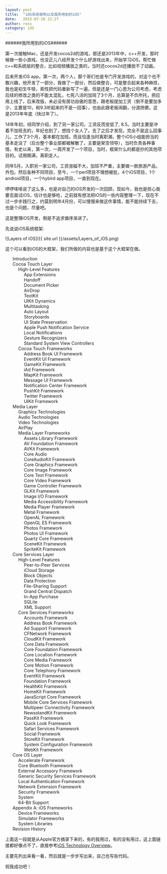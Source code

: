 ```yaml
---
layout: post
title:  "iOS系统架构以及我所用到的iOS"
date:   2015-07-28 22:27
author: ross
catogory: iOS
---
```


######我所用到的iOS######

第一次接触Mac，还是开发cocos2d的游戏，那还是2013年中，c++开发，那时候做一些小游戏，也没正儿八经开发个什么好游戏出来，开始学习iOS，帮忙做c++和系统层的整合，比如视频播放之类的，当时还cocos2d还播放不了动画。

后来开发iOS app，第一次，两个人，那个哥们也是专门开发游戏的，对这个也不敢兴趣，他开发了一部分，我做了一部分，然后做整合，可是整合起来各种麻烦，我也是初生牛犊，索性把代码重新写了一遍，但是还是一门心思为公司考虑，考虑后续的修改之类的不能太混乱，七死八活的加班了3个月，总算是不负所托，把应用上线了，后来改版，未必没有居功自傲的意思，跟老板提加工资（倒不是要加多少，主要是10，和9.3听起来的不是一回事），也由此跟老板闹翻，分道扬镳。这是2013年年底（快过年了）。

14年年初，经同学介绍，到了另一家公司，工资反而变低了, 8.5。当时主要是冲着不加班去的，年纪也到了，想找个女人了。去了之后才发现，完全不是这么回事儿，工作了3个月，基本都在加班。而且恰逢当时离职潮，整个iOS小组能担当的基本走没了（后台整个事业部都被解散了，主要是架空领导），当时负责各种事情，有史以来，第一次，一周开发了一个项目，当时，框架什么的都是抄的其他项目的。试用期满，离职走人。

同年5月，入职另一家公司，工资涨幅不大，加班不严重，主要做一款旅游产品，外包。然后各种不同项目，至今，一个perl项目不理想被批，4个iOS项目，1个android项目，一个hybird app项目，一直到现在。

啰啰嗦嗦说了这么多，也是对自己的iOS开发的一次回顾，现如今，我也是担心我要去面试iOS，估计也是够呛，之前就有想法把iOS的一些内容整理一下，现在不过一步步践行之，约莫到明年4月份，可以慢慢来做这件事情，能不能持续下去，也是个问题，尽量吧。

这是整理iOS开发，倒是不追求循序渐进了。

先说说iOS系统框架:

![Layers of iOS]({{ site.url }}/assets/Layers_of_iOS.png)

这个可以看到iOS的大框架，我们所做的内容也是基于这个大框架在做。

<ul id="toc" role="tree"><li class=" " data-aref="//apple_ref/doc/uid/TP40007898-CH1-SW1"><span class="nodisclosure"></span><span class="sectionName"><a href="/library/prerelease/ios/documentation/Miscellaneous/Conceptual/iPhoneOSTechOverview/Introduction/Introduction.html#//apple_ref/doc/uid/TP40007898-CH1-SW1">Introduction</a></span></li><li class="children open" data-aref="//apple_ref/doc/uid/TP40007898-CH3-SW1" role="treeitem"><span class="disclosure"></span><span class="sectionName"><a href="/library/prerelease/ios/documentation/Miscellaneous/Conceptual/iPhoneOSTechOverview/iPhoneOSTechnologies/iPhoneOSTechnologies.html#//apple_ref/doc/uid/TP40007898-CH3-SW1">Cocoa Touch Layer</a></span><ul><li class="children open" data-aref="//apple_ref/doc/uid/TP40007898-CH3-SW4" role="treeitem"><span class="disclosure"></span><span class="sectionName"><a href="/library/prerelease/ios/documentation/Miscellaneous/Conceptual/iPhoneOSTechOverview/iPhoneOSTechnologies/iPhoneOSTechnologies.html#//apple_ref/doc/uid/TP40007898-CH3-SW4">High-Level Features</a></span><ul><li class=" " data-aref="//apple_ref/doc/uid/TP40007898-CH3-SW20"><span class="nodisclosure"></span><span class="sectionName"><a href="/library/prerelease/ios/documentation/Miscellaneous/Conceptual/iPhoneOSTechOverview/iPhoneOSTechnologies/iPhoneOSTechnologies.html#//apple_ref/doc/uid/TP40007898-CH3-SW20">App Extensions</a></span></li><li class=" " data-aref="//apple_ref/doc/uid/TP40007898-CH3-SW22"><span class="nodisclosure"></span><span class="sectionName"><a href="/library/prerelease/ios/documentation/Miscellaneous/Conceptual/iPhoneOSTechOverview/iPhoneOSTechnologies/iPhoneOSTechnologies.html#//apple_ref/doc/uid/TP40007898-CH3-SW22">Handoff</a></span></li><li class=" " data-aref="//apple_ref/doc/uid/TP40007898-CH3-SW23"><span class="nodisclosure"></span><span class="sectionName"><a href="/library/prerelease/ios/documentation/Miscellaneous/Conceptual/iPhoneOSTechOverview/iPhoneOSTechnologies/iPhoneOSTechnologies.html#//apple_ref/doc/uid/TP40007898-CH3-SW23">Document Picker</a></span></li><li class=" " data-aref="//apple_ref/doc/uid/TP40007898-CH3-SW36"><span class="nodisclosure"></span><span class="sectionName"><a href="/library/prerelease/ios/documentation/Miscellaneous/Conceptual/iPhoneOSTechOverview/iPhoneOSTechnologies/iPhoneOSTechnologies.html#//apple_ref/doc/uid/TP40007898-CH3-SW36">AirDrop</a></span></li><li class=" " data-aref="//apple_ref/doc/uid/TP40007898-CH3-SW11"><span class="nodisclosure"></span><span class="sectionName"><a href="/library/prerelease/ios/documentation/Miscellaneous/Conceptual/iPhoneOSTechOverview/iPhoneOSTechnologies/iPhoneOSTechnologies.html#//apple_ref/doc/uid/TP40007898-CH3-SW11">TextKit</a></span></li><li class=" " data-aref="//apple_ref/doc/uid/TP40007898-CH3-SW14"><span class="nodisclosure"></span><span class="sectionName"><a href="/library/prerelease/ios/documentation/Miscellaneous/Conceptual/iPhoneOSTechOverview/iPhoneOSTechnologies/iPhoneOSTechnologies.html#//apple_ref/doc/uid/TP40007898-CH3-SW14">UIKit Dynamics</a></span></li><li class=" " data-aref="//apple_ref/doc/uid/TP40007898-CH3-SW5"><span class="nodisclosure"></span><span class="sectionName"><a href="/library/prerelease/ios/documentation/Miscellaneous/Conceptual/iPhoneOSTechOverview/iPhoneOSTechnologies/iPhoneOSTechnologies.html#//apple_ref/doc/uid/TP40007898-CH3-SW5">Multitasking</a></span></li><li class=" " data-aref="//apple_ref/doc/uid/TP40007898-CH3-SW6"><span class="nodisclosure"></span><span class="sectionName"><a href="/library/prerelease/ios/documentation/Miscellaneous/Conceptual/iPhoneOSTechOverview/iPhoneOSTechnologies/iPhoneOSTechnologies.html#//apple_ref/doc/uid/TP40007898-CH3-SW6">Auto Layout</a></span></li><li class=" " data-aref="//apple_ref/doc/uid/TP40007898-CH3-SW16"><span class="nodisclosure"></span><span class="sectionName"><a href="/library/prerelease/ios/documentation/Miscellaneous/Conceptual/iPhoneOSTechOverview/iPhoneOSTechnologies/iPhoneOSTechnologies.html#//apple_ref/doc/uid/TP40007898-CH3-SW16">Storyboards</a></span></li><li class=" " data-aref="//apple_ref/doc/uid/TP40007898-CH3-SW9"><span class="nodisclosure"></span><span class="sectionName"><a href="/library/prerelease/ios/documentation/Miscellaneous/Conceptual/iPhoneOSTechOverview/iPhoneOSTechnologies/iPhoneOSTechnologies.html#//apple_ref/doc/uid/TP40007898-CH3-SW9">UI State Preservation</a></span></li><li class=" " data-aref="//apple_ref/doc/uid/TP40007898-CH3-SW26"><span class="nodisclosure"></span><span class="sectionName"><a href="/library/prerelease/ios/documentation/Miscellaneous/Conceptual/iPhoneOSTechOverview/iPhoneOSTechnologies/iPhoneOSTechnologies.html#//apple_ref/doc/uid/TP40007898-CH3-SW26">Apple Push Notification Service</a></span></li><li class=" " data-aref="//apple_ref/doc/uid/TP40007898-CH3-SW7"><span class="nodisclosure"></span><span class="sectionName"><a href="/library/prerelease/ios/documentation/Miscellaneous/Conceptual/iPhoneOSTechOverview/iPhoneOSTechnologies/iPhoneOSTechnologies.html#//apple_ref/doc/uid/TP40007898-CH3-SW7">Local Notifications</a></span></li><li class=" " data-aref="//apple_ref/doc/uid/TP40007898-CH3-SW8"><span class="nodisclosure"></span><span class="sectionName"><a href="/library/prerelease/ios/documentation/Miscellaneous/Conceptual/iPhoneOSTechOverview/iPhoneOSTechnologies/iPhoneOSTechnologies.html#//apple_ref/doc/uid/TP40007898-CH3-SW8">Gesture Recognizers</a></span></li><li class=" " data-aref="//apple_ref/doc/uid/TP40007898-CH3-SW10"><span class="nodisclosure"></span><span class="sectionName"><a href="/library/prerelease/ios/documentation/Miscellaneous/Conceptual/iPhoneOSTechOverview/iPhoneOSTechnologies/iPhoneOSTechnologies.html#//apple_ref/doc/uid/TP40007898-CH3-SW10">Standard System View Controllers</a></span></li></ul></li><li class="children open" data-aref="//apple_ref/doc/uid/TP40007898-CH3-SW12" role="treeitem"><span class="disclosure"></span><span class="sectionName"><a href="/library/prerelease/ios/documentation/Miscellaneous/Conceptual/iPhoneOSTechOverview/iPhoneOSTechnologies/iPhoneOSTechnologies.html#//apple_ref/doc/uid/TP40007898-CH3-SW12">Cocoa Touch Frameworks</a></span><ul><li class=" " data-aref="//apple_ref/doc/uid/TP40007898-CH3-SW21"><span class="nodisclosure"></span><span class="sectionName"><a href="/library/prerelease/ios/documentation/Miscellaneous/Conceptual/iPhoneOSTechOverview/iPhoneOSTechnologies/iPhoneOSTechnologies.html#//apple_ref/doc/uid/TP40007898-CH3-SW21">Address Book UI Framework</a></span></li><li class=" " data-aref="//apple_ref/doc/uid/TP40007898-CH3-SW3"><span class="nodisclosure"></span><span class="sectionName"><a href="/library/prerelease/ios/documentation/Miscellaneous/Conceptual/iPhoneOSTechOverview/iPhoneOSTechnologies/iPhoneOSTechnologies.html#//apple_ref/doc/uid/TP40007898-CH3-SW3">EventKit UI Framework</a></span></li><li class=" " data-aref="//apple_ref/doc/uid/TP40007898-CH3-SW2"><span class="nodisclosure"></span><span class="sectionName"><a href="/library/prerelease/ios/documentation/Miscellaneous/Conceptual/iPhoneOSTechOverview/iPhoneOSTechnologies/iPhoneOSTechnologies.html#//apple_ref/doc/uid/TP40007898-CH3-SW2">GameKit Framework</a></span></li><li class=" " data-aref="//apple_ref/doc/uid/TP40007898-CH3-SW13"><span class="nodisclosure"></span><span class="sectionName"><a href="/library/prerelease/ios/documentation/Miscellaneous/Conceptual/iPhoneOSTechOverview/iPhoneOSTechnologies/iPhoneOSTechnologies.html#//apple_ref/doc/uid/TP40007898-CH3-SW13">iAd Framework</a></span></li><li class=" " data-aref="//apple_ref/doc/uid/TP40007898-CH3-SW28"><span class="nodisclosure"></span><span class="sectionName"><a href="/library/prerelease/ios/documentation/Miscellaneous/Conceptual/iPhoneOSTechOverview/iPhoneOSTechnologies/iPhoneOSTechnologies.html#//apple_ref/doc/uid/TP40007898-CH3-SW28">MapKit Framework</a></span></li><li class=" " data-aref="//apple_ref/doc/uid/TP40007898-CH3-SW27"><span class="nodisclosure"></span><span class="sectionName"><a href="/library/prerelease/ios/documentation/Miscellaneous/Conceptual/iPhoneOSTechOverview/iPhoneOSTechnologies/iPhoneOSTechnologies.html#//apple_ref/doc/uid/TP40007898-CH3-SW27">Message UI Framework</a></span></li><li class=" " data-aref="//apple_ref/doc/uid/TP40007898-CH3-SW15"><span class="nodisclosure"></span><span class="sectionName"><a href="/library/prerelease/ios/documentation/Miscellaneous/Conceptual/iPhoneOSTechOverview/iPhoneOSTechnologies/iPhoneOSTechnologies.html#//apple_ref/doc/uid/TP40007898-CH3-SW15">Notification Center Framework</a></span></li><li class=" " data-aref="//apple_ref/doc/uid/TP40007898-CH3-SW17"><span class="nodisclosure"></span><span class="sectionName"><a href="/library/prerelease/ios/documentation/Miscellaneous/Conceptual/iPhoneOSTechOverview/iPhoneOSTechnologies/iPhoneOSTechnologies.html#//apple_ref/doc/uid/TP40007898-CH3-SW17">PushKit Framework</a></span></li><li class=" " data-aref="//apple_ref/doc/uid/TP40007898-CH3-SW19"><span class="nodisclosure"></span><span class="sectionName"><a href="/library/prerelease/ios/documentation/Miscellaneous/Conceptual/iPhoneOSTechOverview/iPhoneOSTechnologies/iPhoneOSTechnologies.html#//apple_ref/doc/uid/TP40007898-CH3-SW19">Twitter Framework</a></span></li><li class=" " data-aref="//apple_ref/doc/uid/TP40007898-CH3-SW18"><span class="nodisclosure"></span><span class="sectionName"><a href="/library/prerelease/ios/documentation/Miscellaneous/Conceptual/iPhoneOSTechOverview/iPhoneOSTechnologies/iPhoneOSTechnologies.html#//apple_ref/doc/uid/TP40007898-CH3-SW18">UIKit Framework</a></span></li></ul></li></ul></li><li class="children open" data-aref="//apple_ref/doc/uid/TP40007898-CH9-SW4" role="treeitem"><span class="disclosure"></span><span class="sectionName"><a href="/library/prerelease/ios/documentation/Miscellaneous/Conceptual/iPhoneOSTechOverview/MediaLayer/MediaLayer.html#//apple_ref/doc/uid/TP40007898-CH9-SW4">Media Layer</a></span><ul><li class=" " data-aref="//apple_ref/doc/uid/TP40007898-CH9-SW5"><span class="nodisclosure"></span><span class="sectionName"><a href="/library/prerelease/ios/documentation/Miscellaneous/Conceptual/iPhoneOSTechOverview/MediaLayer/MediaLayer.html#//apple_ref/doc/uid/TP40007898-CH9-SW5">Graphics Technologies</a></span></li><li class=" " data-aref="//apple_ref/doc/uid/TP40007898-CH9-SW2"><span class="nodisclosure"></span><span class="sectionName"><a href="/library/prerelease/ios/documentation/Miscellaneous/Conceptual/iPhoneOSTechOverview/MediaLayer/MediaLayer.html#//apple_ref/doc/uid/TP40007898-CH9-SW2">Audio Technologies</a></span></li><li class=" " data-aref="//apple_ref/doc/uid/TP40007898-CH9-SW6"><span class="nodisclosure"></span><span class="sectionName"><a href="/library/prerelease/ios/documentation/Miscellaneous/Conceptual/iPhoneOSTechOverview/MediaLayer/MediaLayer.html#//apple_ref/doc/uid/TP40007898-CH9-SW6">Video Technologies</a></span></li><li class=" " data-aref="//apple_ref/doc/uid/TP40007898-CH9-SW18"><span class="nodisclosure"></span><span class="sectionName"><a href="/library/prerelease/ios/documentation/Miscellaneous/Conceptual/iPhoneOSTechOverview/MediaLayer/MediaLayer.html#//apple_ref/doc/uid/TP40007898-CH9-SW18">AirPlay</a></span></li><li class="children open" data-aref="//apple_ref/doc/uid/TP40007898-CH9-SW3" role="treeitem"><span class="disclosure"></span><span class="sectionName"><a href="/library/prerelease/ios/documentation/Miscellaneous/Conceptual/iPhoneOSTechOverview/MediaLayer/MediaLayer.html#//apple_ref/doc/uid/TP40007898-CH9-SW3">Media Layer Frameworks</a></span><ul><li class=" " data-aref="//apple_ref/doc/uid/TP40007898-CH9-SW14"><span class="nodisclosure"></span><span class="sectionName"><a href="/library/prerelease/ios/documentation/Miscellaneous/Conceptual/iPhoneOSTechOverview/MediaLayer/MediaLayer.html#//apple_ref/doc/uid/TP40007898-CH9-SW14">Assets Library Framework</a></span></li><li class=" " data-aref="//apple_ref/doc/uid/TP40007898-CH9-SW7"><span class="nodisclosure"></span><span class="sectionName"><a href="/library/prerelease/ios/documentation/Miscellaneous/Conceptual/iPhoneOSTechOverview/MediaLayer/MediaLayer.html#//apple_ref/doc/uid/TP40007898-CH9-SW7">AV Foundation Framework</a></span></li><li class=" " data-aref="//apple_ref/doc/uid/TP40007898-CH9-SW27"><span class="nodisclosure"></span><span class="sectionName"><a href="/library/prerelease/ios/documentation/Miscellaneous/Conceptual/iPhoneOSTechOverview/MediaLayer/MediaLayer.html#//apple_ref/doc/uid/TP40007898-CH9-SW27">AVKit Framework</a></span></li><li class=" " data-aref="//apple_ref/doc/uid/TP40007898-CH9-SW8"><span class="nodisclosure"></span><span class="sectionName"><a href="/library/prerelease/ios/documentation/Miscellaneous/Conceptual/iPhoneOSTechOverview/MediaLayer/MediaLayer.html#//apple_ref/doc/uid/TP40007898-CH9-SW8">Core Audio</a></span></li><li class=" " data-aref="//apple_ref/doc/uid/TP40007898-CH9-SW31"><span class="nodisclosure"></span><span class="sectionName"><a href="/library/prerelease/ios/documentation/Miscellaneous/Conceptual/iPhoneOSTechOverview/MediaLayer/MediaLayer.html#//apple_ref/doc/uid/TP40007898-CH9-SW31">CoreAudioKit Framework</a></span></li><li class=" " data-aref="//apple_ref/doc/uid/TP40007898-CH9-SW9"><span class="nodisclosure"></span><span class="sectionName"><a href="/library/prerelease/ios/documentation/Miscellaneous/Conceptual/iPhoneOSTechOverview/MediaLayer/MediaLayer.html#//apple_ref/doc/uid/TP40007898-CH9-SW9">Core Graphics Framework</a></span></li><li class=" " data-aref="//apple_ref/doc/uid/TP40007898-CH9-SW20"><span class="nodisclosure"></span><span class="sectionName"><a href="/library/prerelease/ios/documentation/Miscellaneous/Conceptual/iPhoneOSTechOverview/MediaLayer/MediaLayer.html#//apple_ref/doc/uid/TP40007898-CH9-SW20">Core Image Framework</a></span></li><li class=" " data-aref="//apple_ref/doc/uid/TP40007898-CH9-SW10"><span class="nodisclosure"></span><span class="sectionName"><a href="/library/prerelease/ios/documentation/Miscellaneous/Conceptual/iPhoneOSTechOverview/MediaLayer/MediaLayer.html#//apple_ref/doc/uid/TP40007898-CH9-SW10">Core Text Framework</a></span></li><li class=" " data-aref="//apple_ref/doc/uid/TP40007898-CH9-SW11"><span class="nodisclosure"></span><span class="sectionName"><a href="/library/prerelease/ios/documentation/Miscellaneous/Conceptual/iPhoneOSTechOverview/MediaLayer/MediaLayer.html#//apple_ref/doc/uid/TP40007898-CH9-SW11">Core Video Framework</a></span></li><li class=" " data-aref="//apple_ref/doc/uid/TP40007898-CH9-SW26"><span class="nodisclosure"></span><span class="sectionName"><a href="/library/prerelease/ios/documentation/Miscellaneous/Conceptual/iPhoneOSTechOverview/MediaLayer/MediaLayer.html#//apple_ref/doc/uid/TP40007898-CH9-SW26">Game Controller Framework</a></span></li><li class=" " data-aref="//apple_ref/doc/uid/TP40007898-CH9-SW21"><span class="nodisclosure"></span><span class="sectionName"><a href="/library/prerelease/ios/documentation/Miscellaneous/Conceptual/iPhoneOSTechOverview/MediaLayer/MediaLayer.html#//apple_ref/doc/uid/TP40007898-CH9-SW21">GLKit Framework</a></span></li><li class=" " data-aref="//apple_ref/doc/uid/TP40007898-CH9-SW16"><span class="nodisclosure"></span><span class="sectionName"><a href="/library/prerelease/ios/documentation/Miscellaneous/Conceptual/iPhoneOSTechOverview/MediaLayer/MediaLayer.html#//apple_ref/doc/uid/TP40007898-CH9-SW16">Image I/O Framework</a></span></li><li class=" " data-aref="//apple_ref/doc/uid/TP40007898-CH9-SW25"><span class="nodisclosure"></span><span class="sectionName"><a href="/library/prerelease/ios/documentation/Miscellaneous/Conceptual/iPhoneOSTechOverview/MediaLayer/MediaLayer.html#//apple_ref/doc/uid/TP40007898-CH9-SW25">Media Accessibility Framework</a></span></li><li class=" " data-aref="//apple_ref/doc/uid/TP40007898-CH9-SW12"><span class="nodisclosure"></span><span class="sectionName"><a href="/library/prerelease/ios/documentation/Miscellaneous/Conceptual/iPhoneOSTechOverview/MediaLayer/MediaLayer.html#//apple_ref/doc/uid/TP40007898-CH9-SW12">Media Player Framework</a></span></li><li class=" " data-aref="//apple_ref/doc/uid/TP40007898-CH9-SW28"><span class="nodisclosure"></span><span class="sectionName"><a href="/library/prerelease/ios/documentation/Miscellaneous/Conceptual/iPhoneOSTechOverview/MediaLayer/MediaLayer.html#//apple_ref/doc/uid/TP40007898-CH9-SW28">Metal Framework</a></span></li><li class=" " data-aref="//apple_ref/doc/uid/TP40007898-CH9-SW13"><span class="nodisclosure"></span><span class="sectionName"><a href="/library/prerelease/ios/documentation/Miscellaneous/Conceptual/iPhoneOSTechOverview/MediaLayer/MediaLayer.html#//apple_ref/doc/uid/TP40007898-CH9-SW13">OpenAL Framework</a></span></li><li class=" " data-aref="//apple_ref/doc/uid/TP40007898-CH9-SW15"><span class="nodisclosure"></span><span class="sectionName"><a href="/library/prerelease/ios/documentation/Miscellaneous/Conceptual/iPhoneOSTechOverview/MediaLayer/MediaLayer.html#//apple_ref/doc/uid/TP40007898-CH9-SW15">OpenGL ES Framework</a></span></li><li class=" " data-aref="//apple_ref/doc/uid/TP40007898-CH9-SW29"><span class="nodisclosure"></span><span class="sectionName"><a href="/library/prerelease/ios/documentation/Miscellaneous/Conceptual/iPhoneOSTechOverview/MediaLayer/MediaLayer.html#//apple_ref/doc/uid/TP40007898-CH9-SW29">Photos Framework</a></span></li><li class=" " data-aref="//apple_ref/doc/uid/TP40007898-CH9-SW30"><span class="nodisclosure"></span><span class="sectionName"><a href="/library/prerelease/ios/documentation/Miscellaneous/Conceptual/iPhoneOSTechOverview/MediaLayer/MediaLayer.html#//apple_ref/doc/uid/TP40007898-CH9-SW30">Photos UI Framework</a></span></li><li class=" " data-aref="//apple_ref/doc/uid/TP40007898-CH9-SW17"><span class="nodisclosure"></span><span class="sectionName"><a href="/library/prerelease/ios/documentation/Miscellaneous/Conceptual/iPhoneOSTechOverview/MediaLayer/MediaLayer.html#//apple_ref/doc/uid/TP40007898-CH9-SW17">Quartz Core Framework</a></span></li><li class=" " data-aref="//apple_ref/doc/uid/TP40007898-CH9-SW32"><span class="nodisclosure"></span><span class="sectionName"><a href="/library/prerelease/ios/documentation/Miscellaneous/Conceptual/iPhoneOSTechOverview/MediaLayer/MediaLayer.html#//apple_ref/doc/uid/TP40007898-CH9-SW32">SceneKit Framework</a></span></li><li class=" " data-aref="//apple_ref/doc/uid/TP40007898-CH9-SW22"><span class="nodisclosure"></span><span class="sectionName"><a href="/library/prerelease/ios/documentation/Miscellaneous/Conceptual/iPhoneOSTechOverview/MediaLayer/MediaLayer.html#//apple_ref/doc/uid/TP40007898-CH9-SW22">SpriteKit Framework</a></span></li></ul></li></ul></li><li class="children open" data-aref="//apple_ref/doc/uid/TP40007898-CH10-SW5" role="treeitem"><span class="disclosure"></span><span class="sectionName"><a href="/library/prerelease/ios/documentation/Miscellaneous/Conceptual/iPhoneOSTechOverview/CoreServicesLayer/CoreServicesLayer.html#//apple_ref/doc/uid/TP40007898-CH10-SW5">Core Services Layer</a></span><ul><li class="children open" data-aref="//apple_ref/doc/uid/TP40007898-CH10-SW6" role="treeitem"><span class="disclosure"></span><span class="sectionName"><a href="/library/prerelease/ios/documentation/Miscellaneous/Conceptual/iPhoneOSTechOverview/CoreServicesLayer/CoreServicesLayer.html#//apple_ref/doc/uid/TP40007898-CH10-SW6">High-Level Features</a></span><ul><li class=" " data-aref="//apple_ref/doc/uid/TP40007898-CH10-SW32"><span class="nodisclosure"></span><span class="sectionName"><a href="/library/prerelease/ios/documentation/Miscellaneous/Conceptual/iPhoneOSTechOverview/CoreServicesLayer/CoreServicesLayer.html#//apple_ref/doc/uid/TP40007898-CH10-SW32">Peer-to-Peer Services</a></span></li><li class=" " data-aref="//apple_ref/doc/uid/TP40007898-CH10-SW9"><span class="nodisclosure"></span><span class="sectionName"><a href="/library/prerelease/ios/documentation/Miscellaneous/Conceptual/iPhoneOSTechOverview/CoreServicesLayer/CoreServicesLayer.html#//apple_ref/doc/uid/TP40007898-CH10-SW9">iCloud Storage</a></span></li><li class=" " data-aref="//apple_ref/doc/uid/TP40007898-CH10-SW7"><span class="nodisclosure"></span><span class="sectionName"><a href="/library/prerelease/ios/documentation/Miscellaneous/Conceptual/iPhoneOSTechOverview/CoreServicesLayer/CoreServicesLayer.html#//apple_ref/doc/uid/TP40007898-CH10-SW7">Block Objects</a></span></li><li class=" " data-aref="//apple_ref/doc/uid/TP40007898-CH10-SW29"><span class="nodisclosure"></span><span class="sectionName"><a href="/library/prerelease/ios/documentation/Miscellaneous/Conceptual/iPhoneOSTechOverview/CoreServicesLayer/CoreServicesLayer.html#//apple_ref/doc/uid/TP40007898-CH10-SW29">Data Protection</a></span></li><li class=" " data-aref="//apple_ref/doc/uid/TP40007898-CH10-SW30"><span class="nodisclosure"></span><span class="sectionName"><a href="/library/prerelease/ios/documentation/Miscellaneous/Conceptual/iPhoneOSTechOverview/CoreServicesLayer/CoreServicesLayer.html#//apple_ref/doc/uid/TP40007898-CH10-SW30">File-Sharing Support</a></span></li><li class=" " data-aref="//apple_ref/doc/uid/TP40007898-CH10-SW22"><span class="nodisclosure"></span><span class="sectionName"><a href="/library/prerelease/ios/documentation/Miscellaneous/Conceptual/iPhoneOSTechOverview/CoreServicesLayer/CoreServicesLayer.html#//apple_ref/doc/uid/TP40007898-CH10-SW22">Grand Central Dispatch</a></span></li><li class=" " data-aref="//apple_ref/doc/uid/TP40007898-CH10-SW8"><span class="nodisclosure"></span><span class="sectionName"><a href="/library/prerelease/ios/documentation/Miscellaneous/Conceptual/iPhoneOSTechOverview/CoreServicesLayer/CoreServicesLayer.html#//apple_ref/doc/uid/TP40007898-CH10-SW8">In-App Purchase</a></span></li><li class=" " data-aref="//apple_ref/doc/uid/TP40007898-CH10-SW10"><span class="nodisclosure"></span><span class="sectionName"><a href="/library/prerelease/ios/documentation/Miscellaneous/Conceptual/iPhoneOSTechOverview/CoreServicesLayer/CoreServicesLayer.html#//apple_ref/doc/uid/TP40007898-CH10-SW10">SQLite</a></span></li><li class=" " data-aref="//apple_ref/doc/uid/TP40007898-CH10-SW11"><span class="nodisclosure"></span><span class="sectionName"><a href="/library/prerelease/ios/documentation/Miscellaneous/Conceptual/iPhoneOSTechOverview/CoreServicesLayer/CoreServicesLayer.html#//apple_ref/doc/uid/TP40007898-CH10-SW11">XML Support</a></span></li></ul></li><li class="children open" data-aref="//apple_ref/doc/uid/TP40007898-CH10-SW12" role="treeitem"><span class="disclosure"></span><span class="sectionName"><a href="/library/prerelease/ios/documentation/Miscellaneous/Conceptual/iPhoneOSTechOverview/CoreServicesLayer/CoreServicesLayer.html#//apple_ref/doc/uid/TP40007898-CH10-SW12">Core Services Frameworks</a></span><ul><li class=" " data-aref="//apple_ref/doc/uid/TP40007898-CH10-SW24"><span class="nodisclosure"></span><span class="sectionName"><a href="/library/prerelease/ios/documentation/Miscellaneous/Conceptual/iPhoneOSTechOverview/CoreServicesLayer/CoreServicesLayer.html#//apple_ref/doc/uid/TP40007898-CH10-SW24">Accounts Framework</a></span></li><li class=" " data-aref="//apple_ref/doc/uid/TP40007898-CH10-SW13"><span class="nodisclosure"></span><span class="sectionName"><a href="/library/prerelease/ios/documentation/Miscellaneous/Conceptual/iPhoneOSTechOverview/CoreServicesLayer/CoreServicesLayer.html#//apple_ref/doc/uid/TP40007898-CH10-SW13">Address Book Framework</a></span></li><li class=" " data-aref="//apple_ref/doc/uid/TP40007898-CH10-SW31"><span class="nodisclosure"></span><span class="sectionName"><a href="/library/prerelease/ios/documentation/Miscellaneous/Conceptual/iPhoneOSTechOverview/CoreServicesLayer/CoreServicesLayer.html#//apple_ref/doc/uid/TP40007898-CH10-SW31">Ad Support Framework</a></span></li><li class=" " data-aref="//apple_ref/doc/uid/TP40007898-CH10-SW14"><span class="nodisclosure"></span><span class="sectionName"><a href="/library/prerelease/ios/documentation/Miscellaneous/Conceptual/iPhoneOSTechOverview/CoreServicesLayer/CoreServicesLayer.html#//apple_ref/doc/uid/TP40007898-CH10-SW14">CFNetwork Framework</a></span></li><li class=" " data-aref="//apple_ref/doc/uid/TP40007898-CH10-SW36"><span class="nodisclosure"></span><span class="sectionName"><a href="/library/prerelease/ios/documentation/Miscellaneous/Conceptual/iPhoneOSTechOverview/CoreServicesLayer/CoreServicesLayer.html#//apple_ref/doc/uid/TP40007898-CH10-SW36">CloudKit Framework</a></span></li><li class=" " data-aref="//apple_ref/doc/uid/TP40007898-CH10-SW16"><span class="nodisclosure"></span><span class="sectionName"><a href="/library/prerelease/ios/documentation/Miscellaneous/Conceptual/iPhoneOSTechOverview/CoreServicesLayer/CoreServicesLayer.html#//apple_ref/doc/uid/TP40007898-CH10-SW16">Core Data Framework</a></span></li><li class=" " data-aref="//apple_ref/doc/uid/TP40007898-CH10-SW1"><span class="nodisclosure"></span><span class="sectionName"><a href="/library/prerelease/ios/documentation/Miscellaneous/Conceptual/iPhoneOSTechOverview/CoreServicesLayer/CoreServicesLayer.html#//apple_ref/doc/uid/TP40007898-CH10-SW1">Core Foundation Framework</a></span></li><li class=" " data-aref="//apple_ref/doc/uid/TP40007898-CH10-SW3"><span class="nodisclosure"></span><span class="sectionName"><a href="/library/prerelease/ios/documentation/Miscellaneous/Conceptual/iPhoneOSTechOverview/CoreServicesLayer/CoreServicesLayer.html#//apple_ref/doc/uid/TP40007898-CH10-SW3">Core Location Framework</a></span></li><li class=" " data-aref="//apple_ref/doc/uid/TP40007898-CH10-SW17"><span class="nodisclosure"></span><span class="sectionName"><a href="/library/prerelease/ios/documentation/Miscellaneous/Conceptual/iPhoneOSTechOverview/CoreServicesLayer/CoreServicesLayer.html#//apple_ref/doc/uid/TP40007898-CH10-SW17">Core Media Framework</a></span></li><li class=" " data-aref="//apple_ref/doc/uid/TP40007898-CH10-SW27"><span class="nodisclosure"></span><span class="sectionName"><a href="/library/prerelease/ios/documentation/Miscellaneous/Conceptual/iPhoneOSTechOverview/CoreServicesLayer/CoreServicesLayer.html#//apple_ref/doc/uid/TP40007898-CH10-SW27">Core Motion Framework</a></span></li><li class=" " data-aref="//apple_ref/doc/uid/TP40007898-CH10-SW18"><span class="nodisclosure"></span><span class="sectionName"><a href="/library/prerelease/ios/documentation/Miscellaneous/Conceptual/iPhoneOSTechOverview/CoreServicesLayer/CoreServicesLayer.html#//apple_ref/doc/uid/TP40007898-CH10-SW18">Core Telephony Framework</a></span></li><li class=" " data-aref="//apple_ref/doc/uid/TP40007898-CH10-SW2"><span class="nodisclosure"></span><span class="sectionName"><a href="/library/prerelease/ios/documentation/Miscellaneous/Conceptual/iPhoneOSTechOverview/CoreServicesLayer/CoreServicesLayer.html#//apple_ref/doc/uid/TP40007898-CH10-SW2">EventKit Framework</a></span></li><li class=" " data-aref="//apple_ref/doc/uid/TP40007898-CH10-SW19"><span class="nodisclosure"></span><span class="sectionName"><a href="/library/prerelease/ios/documentation/Miscellaneous/Conceptual/iPhoneOSTechOverview/CoreServicesLayer/CoreServicesLayer.html#//apple_ref/doc/uid/TP40007898-CH10-SW19">Foundation Framework</a></span></li><li class=" " data-aref="//apple_ref/doc/uid/TP40007898-CH10-SW37"><span class="nodisclosure"></span><span class="sectionName"><a href="/library/prerelease/ios/documentation/Miscellaneous/Conceptual/iPhoneOSTechOverview/CoreServicesLayer/CoreServicesLayer.html#//apple_ref/doc/uid/TP40007898-CH10-SW37">HealthKit Framework</a></span></li><li class=" " data-aref="//apple_ref/doc/uid/TP40007898-CH10-SW38"><span class="nodisclosure"></span><span class="sectionName"><a href="/library/prerelease/ios/documentation/Miscellaneous/Conceptual/iPhoneOSTechOverview/CoreServicesLayer/CoreServicesLayer.html#//apple_ref/doc/uid/TP40007898-CH10-SW38">HomeKit Framework</a></span></li><li class=" " data-aref="//apple_ref/doc/uid/TP40007898-CH10-SW35"><span class="nodisclosure"></span><span class="sectionName"><a href="/library/prerelease/ios/documentation/Miscellaneous/Conceptual/iPhoneOSTechOverview/CoreServicesLayer/CoreServicesLayer.html#//apple_ref/doc/uid/TP40007898-CH10-SW35">JavaScript Core Framework</a></span></li><li class=" " data-aref="//apple_ref/doc/uid/TP40007898-CH10-SW20"><span class="nodisclosure"></span><span class="sectionName"><a href="/library/prerelease/ios/documentation/Miscellaneous/Conceptual/iPhoneOSTechOverview/CoreServicesLayer/CoreServicesLayer.html#//apple_ref/doc/uid/TP40007898-CH10-SW20">Mobile Core Services Framework</a></span></li><li class=" " data-aref="//apple_ref/doc/uid/TP40007898-CH10-SW33"><span class="nodisclosure"></span><span class="sectionName"><a href="/library/prerelease/ios/documentation/Miscellaneous/Conceptual/iPhoneOSTechOverview/CoreServicesLayer/CoreServicesLayer.html#//apple_ref/doc/uid/TP40007898-CH10-SW33">Multipeer Connectivity Framework</a></span></li><li class=" " data-aref="//apple_ref/doc/uid/TP40007898-CH10-SW25"><span class="nodisclosure"></span><span class="sectionName"><a href="/library/prerelease/ios/documentation/Miscellaneous/Conceptual/iPhoneOSTechOverview/CoreServicesLayer/CoreServicesLayer.html#//apple_ref/doc/uid/TP40007898-CH10-SW25">NewsstandKit Framework</a></span></li><li class=" " data-aref="//apple_ref/doc/uid/TP40007898-CH10-SW28"><span class="nodisclosure"></span><span class="sectionName"><a href="/library/prerelease/ios/documentation/Miscellaneous/Conceptual/iPhoneOSTechOverview/CoreServicesLayer/CoreServicesLayer.html#//apple_ref/doc/uid/TP40007898-CH10-SW28">PassKit Framework</a></span></li><li class=" " data-aref="//apple_ref/doc/uid/TP40007898-CH10-SW15"><span class="nodisclosure"></span><span class="sectionName"><a href="/library/prerelease/ios/documentation/Miscellaneous/Conceptual/iPhoneOSTechOverview/CoreServicesLayer/CoreServicesLayer.html#//apple_ref/doc/uid/TP40007898-CH10-SW15">Quick Look Framework</a></span></li><li class=" " data-aref="//apple_ref/doc/uid/TP40007898-CH10-SW34"><span class="nodisclosure"></span><span class="sectionName"><a href="/library/prerelease/ios/documentation/Miscellaneous/Conceptual/iPhoneOSTechOverview/CoreServicesLayer/CoreServicesLayer.html#//apple_ref/doc/uid/TP40007898-CH10-SW34">Safari Services Framework</a></span></li><li class=" " data-aref="//apple_ref/doc/uid/TP40007898-CH10-SW26"><span class="nodisclosure"></span><span class="sectionName"><a href="/library/prerelease/ios/documentation/Miscellaneous/Conceptual/iPhoneOSTechOverview/CoreServicesLayer/CoreServicesLayer.html#//apple_ref/doc/uid/TP40007898-CH10-SW26">Social Framework</a></span></li><li class=" " data-aref="//apple_ref/doc/uid/TP40007898-CH10-SW4"><span class="nodisclosure"></span><span class="sectionName"><a href="/library/prerelease/ios/documentation/Miscellaneous/Conceptual/iPhoneOSTechOverview/CoreServicesLayer/CoreServicesLayer.html#//apple_ref/doc/uid/TP40007898-CH10-SW4">StoreKit Framework</a></span></li><li class=" " data-aref="//apple_ref/doc/uid/TP40007898-CH10-SW21"><span class="nodisclosure"></span><span class="sectionName"><a href="/library/prerelease/ios/documentation/Miscellaneous/Conceptual/iPhoneOSTechOverview/CoreServicesLayer/CoreServicesLayer.html#//apple_ref/doc/uid/TP40007898-CH10-SW21">System Configuration Framework</a></span></li><li class=" " data-aref="//apple_ref/doc/uid/TP40007898-CH10-SW39"><span class="nodisclosure"></span><span class="sectionName"><a href="/library/prerelease/ios/documentation/Miscellaneous/Conceptual/iPhoneOSTechOverview/CoreServicesLayer/CoreServicesLayer.html#//apple_ref/doc/uid/TP40007898-CH10-SW39">WebKit Framework</a></span></li></ul></li></ul></li><li class="children open" data-aref="//apple_ref/doc/uid/TP40007898-CH11-SW1" role="treeitem"><span class="disclosure"></span><span class="sectionName"><a href="/library/prerelease/ios/documentation/Miscellaneous/Conceptual/iPhoneOSTechOverview/CoreOSLayer/CoreOSLayer.html#//apple_ref/doc/uid/TP40007898-CH11-SW1">Core OS Layer</a></span><ul><li class=" " data-aref="//apple_ref/doc/uid/TP40007898-CH11-SW23"><span class="nodisclosure"></span><span class="sectionName"><a href="/library/prerelease/ios/documentation/Miscellaneous/Conceptual/iPhoneOSTechOverview/CoreOSLayer/CoreOSLayer.html#//apple_ref/doc/uid/TP40007898-CH11-SW23">Accelerate Framework</a></span></li><li class=" " data-aref="//apple_ref/doc/uid/TP40007898-CH11-SW6"><span class="nodisclosure"></span><span class="sectionName"><a href="/library/prerelease/ios/documentation/Miscellaneous/Conceptual/iPhoneOSTechOverview/CoreOSLayer/CoreOSLayer.html#//apple_ref/doc/uid/TP40007898-CH11-SW6">Core Bluetooth Framework</a></span></li><li class=" " data-aref="//apple_ref/doc/uid/TP40007898-CH11-SW2"><span class="nodisclosure"></span><span class="sectionName"><a href="/library/prerelease/ios/documentation/Miscellaneous/Conceptual/iPhoneOSTechOverview/CoreOSLayer/CoreOSLayer.html#//apple_ref/doc/uid/TP40007898-CH11-SW2">External Accessory Framework</a></span></li><li class=" " data-aref="//apple_ref/doc/uid/TP40007898-CH11-SW5"><span class="nodisclosure"></span><span class="sectionName"><a href="/library/prerelease/ios/documentation/Miscellaneous/Conceptual/iPhoneOSTechOverview/CoreOSLayer/CoreOSLayer.html#//apple_ref/doc/uid/TP40007898-CH11-SW5">Generic Security Services Framework</a></span></li><li class=" " data-aref="//apple_ref/doc/uid/TP40007898-CH11-SW7"><span class="nodisclosure"></span><span class="sectionName"><a href="/library/prerelease/ios/documentation/Miscellaneous/Conceptual/iPhoneOSTechOverview/CoreOSLayer/CoreOSLayer.html#//apple_ref/doc/uid/TP40007898-CH11-SW7">Local Authentication Framework</a></span></li><li class=" " data-aref="//apple_ref/doc/uid/TP40007898-CH11-SW8"><span class="nodisclosure"></span><span class="sectionName"><a href="/library/prerelease/ios/documentation/Miscellaneous/Conceptual/iPhoneOSTechOverview/CoreOSLayer/CoreOSLayer.html#//apple_ref/doc/uid/TP40007898-CH11-SW8">Network Extension Framework</a></span></li><li class=" " data-aref="//apple_ref/doc/uid/TP40007898-CH11-SW3"><span class="nodisclosure"></span><span class="sectionName"><a href="/library/prerelease/ios/documentation/Miscellaneous/Conceptual/iPhoneOSTechOverview/CoreOSLayer/CoreOSLayer.html#//apple_ref/doc/uid/TP40007898-CH11-SW3">Security Framework</a></span></li><li class=" " data-aref="//apple_ref/doc/uid/TP40007898-CH11-SW4"><span class="nodisclosure"></span><span class="sectionName"><a href="/library/prerelease/ios/documentation/Miscellaneous/Conceptual/iPhoneOSTechOverview/CoreOSLayer/CoreOSLayer.html#//apple_ref/doc/uid/TP40007898-CH11-SW4">System</a></span></li><li class=" " data-aref="//apple_ref/doc/uid/TP40007898-CH11-SW9"><span class="nodisclosure"></span><span class="sectionName"><a href="/library/prerelease/ios/documentation/Miscellaneous/Conceptual/iPhoneOSTechOverview/CoreOSLayer/CoreOSLayer.html#//apple_ref/doc/uid/TP40007898-CH11-SW9">64-Bit Support</a></span></li></ul></li><li class="children " data-aref="//apple_ref/doc/uid/TP40007898-CH6-SW3" role="treeitem"><span class="disclosure"></span><span class="sectionName"><a href="/library/prerelease/ios/documentation/Miscellaneous/Conceptual/iPhoneOSTechOverview/iPhoneOSFrameworks/iPhoneOSFrameworks.html#//apple_ref/doc/uid/TP40007898-CH6-SW3">Appendix A: iOS Frameworks</a></span><ul><li class=" " data-aref="//apple_ref/doc/uid/TP40007898-CH6-SW5"><span class="nodisclosure"></span><span class="sectionName"><a href="/library/prerelease/ios/documentation/Miscellaneous/Conceptual/iPhoneOSTechOverview/iPhoneOSFrameworks/iPhoneOSFrameworks.html#//apple_ref/doc/uid/TP40007898-CH6-SW5">Device Frameworks</a></span></li><li class=" " data-aref="//apple_ref/doc/uid/TP40007898-CH6-SW4"><span class="nodisclosure"></span><span class="sectionName"><a href="/library/prerelease/ios/documentation/Miscellaneous/Conceptual/iPhoneOSTechOverview/iPhoneOSFrameworks/iPhoneOSFrameworks.html#//apple_ref/doc/uid/TP40007898-CH6-SW4">Simulator Frameworks</a></span></li><li class=" " data-aref="//apple_ref/doc/uid/TP40007898-CH6-SW6"><span class="nodisclosure"></span><span class="sectionName"><a href="/library/prerelease/ios/documentation/Miscellaneous/Conceptual/iPhoneOSTechOverview/iPhoneOSFrameworks/iPhoneOSFrameworks.html#//apple_ref/doc/uid/TP40007898-CH6-SW6">System Libraries</a></span></li></ul></li><li class=" " data-aref="//apple_ref/doc/uid/TP40007898-CH2-SW1"><span class="nodisclosure"></span><span class="sectionName"><a href="/library/prerelease/ios/documentation/Miscellaneous/Conceptual/iPhoneOSTechOverview/RevisionHistory.html#//apple_ref/doc/uid/TP40007898-CH2-SW1">Revision History</a></span></li></ul>


上面这一段就是从Apple官方摘录下来的，有的我用过，有的没有用过，这上面链接都好像点不了，直接参考[iOS Technology Overview](https://developer.apple.com/library/prerelease/ios/documentation/Miscellaneous/Conceptual/iPhoneOSTechOverview/Introduction/Introduction.html)。

主要先列出来看一看，然后就是一步步写出来，自己也写些代码。

祝我成功吧！
